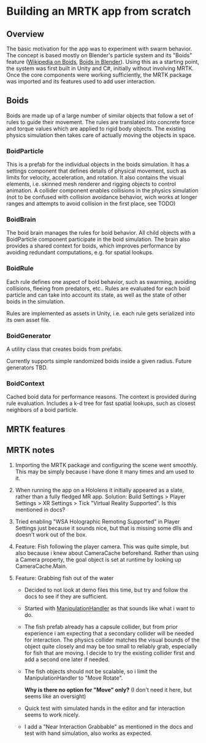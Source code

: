 # Building an MRTK app from scratch

## Overview

The basic motivation for the app was to experiment with swarm behavior. The concept is based mostly on Blender's particle system and its "Boids" feature ([Wikipedia on Boids](https://en.wikipedia.org/wiki/Boids), [Boids in Blender](https://docs.blender.org/manual/en/latest/physics/particles/emitter/physics/boids.html)). Using this as a starting point, the system was first built in Unity and C#, initially without involving MRTK. Once the core components were working sufficiently, the MRTK package was imported and its features used to add user interaction.

## Boids

Boids are made up of a large number of similar objects that follow a set of rules to guide their movement. The rules are translated into concrete force and torque values which are applied to rigid body objects. The existing physics simulation then takes care of actually moving the objects in space.

### BoidParticle

This is a prefab for the individual objects in the boids simulation. It has a settings component that defines details of physical movement, such as limits for velocity, acceleration, and rotation. It also contains the visual elements, i.e. skinned mesh renderer and rigging objects to control animation. A collider component enables collisions in the physics simulation (not to be confused with collision avoidance behavior, wich works at longer ranges and attempts to avoid collision in the first place, see TODO)

### BoidBrain

The boid brain manages the rules for boid behavior. All child objects with a BoidParticle component participate in the boid simulation. The brain also provides a shared context for boids, which improves performance by avoiding redundant computations, e.g. for spatial lookups.

### BoidRule

Each rule defines one aspect of boid behavior, such as swarming, avoiding collisions, fleeing from predators, etc.. Rules are evaluated for each boid particle and can take into account its state, as well as the state of other boids in the simulation.

Rules are implemented as assets in Unity, i.e. each rule gets serialized into its own asset file.

### BoidGenerator

A utility class that creates boids from prefabs.

Currently supports simple randomized boids inside a given radius. Future generators TBD.

### BoidContext

Cached boid data for performance reasons. The context is provided during rule evaluation. Includes a k-d tree for fast spatial lookups, such as closest neighbors of a boid particle.

## MRTK features

## MRTK notes

1. Importing the MRTK package and configuring the scene went smoothly. This may be simply because i have done it many times and am used to it.

1. When running the app on a Hololens it initially appeared as a slate, rather than a fully fledged MR app. Solution: Build Settings > Player Settings > XR Settings > Tick "Virtual Reality Supported". Is this mentioned in docs?

1. Tried enabling "WSA Holographic Remoting Supported" in Player Settings just because it sounds nice, but that is missing some dlls and doesn't work out of the box.

1. Feature: Fish following the player camera. This was quite simple, but also because i knew about CameraCache beforehand. Rather than using a Camera property, the goal object is set at runtime by looking up CameraCache.Main.

1. Feature: Grabbing fish out of the water
    - Decided to not look at demo files this time, but try and follow the docs to see if they are sufficient.
    - Started with [ManipulationHandler](https://github.com/Microsoft/MixedRealityToolkit-Unity/blob/mrtk_release/Documentation/README_ManipulationHandler.md) as that sounds like what i want to do.
    - The fish prefab already has a capsule collider, but from prior experience i am expecting that a secondary collider will be needed for interaction. The physics collider matches the visual bounds of the object quite closely and may be too small to reliably grab, especially for fish that are moving. I decide to try the existing collider first and add a second one later if needed.
    - The fish objects should not be scalable, so i limit the ManipulationHandler to "Move Rotate".
        
        **Why is there no option for "Move" only?** (I don't need it here, but seems like an oversight)
    - Quick test with simulated hands in the editor and far interaction seems to work nicely.
    - I add a "Near Interaction Grabbable" as mentioned in the docs and test with hand simulation, also works as expected.